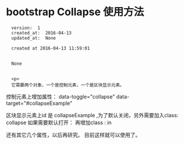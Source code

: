 
  # bootstrap  Collapse 使用方法

      version:  1
      created_at:  2016-04-13
      updated_at:  None

      created at 2016-04-13 11:59:01 


      None


      <p>
      它需要两个对象，一个是控制元素，一个是区块显示元素。
控制元素上增加属性： data-toggle="collapse" data-target="#collapseExample" 

区块显示元素上id 是 collapseExample ,为了默认关闭，另外需要加入class: collapse
如果需要默认打开：  再增加class : in

还有其它几个属性，以后再研究。
目前这样就可以使用了。
      </p>

  